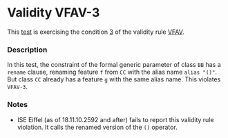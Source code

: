 # Validity VFAV-3

This [test](.) is exercising the condition [3](../Readme.md) of the validity rule [VFAV](../../vfav/Readme.md).

### Description

In this test, the constraint of the formal generic parameter of class `BB` has a `rename` clause, renaming feature `f` from `CC` with the alias name `alias "()"`. But class `CC` already has a feature `g` with the same alias name. This violates `VFAV-3`.

### Notes

* ISE Eiffel (as of 18.11.10.2592 and after) fails to report this validity rule violation. It calls the renamed version of the `()` operator.
